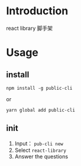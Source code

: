 # Introduction

react library 脚手架


# Usage
## install
`npm install -g public-cli`

or

`yarn global add public-cli`


## init
1. Input： `pub-cli new`
2. Select `react-library`
3. Answer the questions

